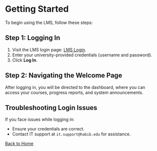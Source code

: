 # Getting Started

To begin using the LMS, follow these steps:

## Step 1: Logging In

1. Visit the LMS login page: [LMS Login](https://lms.habib.edu).
2. Enter your university-provided credentials (username and password).
3. Click **Log In**.

## Step 2: Navigating the Welcome Page

After logging in, you will be directed to the dashboard, where you can access your courses, progress reports, and system announcements.

## Troubleshooting Login Issues

If you face issues while logging in:

- Ensure your credentials are correct.
- Contact IT support at `it.support@habib.edu` for assistance.

[Back to Home](/README.md)
